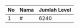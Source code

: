 | No | Nama            | Jumlah Level |
|----|-----------------|--------------|
| 1  | #    |    6240        |
